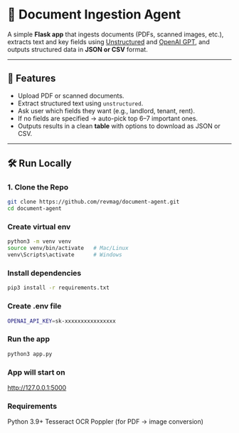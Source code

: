 # 📄 Document Ingestion Agent

A simple **Flask app** that ingests documents (PDFs, scanned images, etc.), extracts text and key fields using [Unstructured](https://github.com/Unstructured-IO/unstructured) and [OpenAI GPT](https://platform.openai.com/), and outputs structured data in **JSON or CSV** format.  

---

## 🚀 Features
- Upload PDF or scanned documents.  
- Extract structured text using `unstructured`.  
- Ask user which fields they want (e.g., landlord, tenant, rent).  
- If no fields are specified → auto-pick top 6–7 important ones.  
- Outputs results in a clean **table** with options to download as JSON or CSV.  

---

## 🛠️ Run Locally

### 1. Clone the Repo
```bash
git clone https://github.com/revmag/document-agent.git
cd document-agent
```

### Create virtual env
```bash
python3 -m venv venv
source venv/bin/activate   # Mac/Linux
venv\Scripts\activate      # Windows
```

### Install dependencies
```bash
pip3 install -r requirements.txt
```

### Create .env file
```bash
OPENAI_API_KEY=sk-xxxxxxxxxxxxxxxx
```
### Run the app
```bash
python3 app.py
```

### App will start on 
http://127.0.0.1:5000

### Requirements

Python 3.9+
Tesseract OCR
Poppler (for PDF → image conversion)
